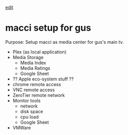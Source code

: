 [edit](https://github.com/christrees/wip/edit/main/labnotes/gus-macci.md)
# macci setup for gus
Purpose: Setup macci as media center for gus's main tv.

- Plex (as local application)
- Media Storage
  - Media Index
  - Media Ratings
  - Google Sheet
- ?? Apple eco-system stuff ??
- chrome remote access
- VNC remote access
- ZeroTier remote network
- Monitor tools
  - network
  - disk space
  - cpu load
  - Google Sheet
- VMWare
